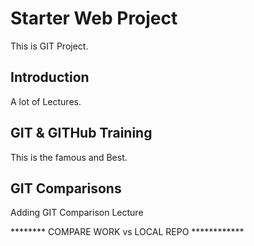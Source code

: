 # Starter Web Project
This is GIT Project.

## Introduction
A lot of Lectures.

## GIT & GITHub Training
This is the famous and Best.

## GIT Comparisons
Adding GIT Comparison Lecture

******** COMPARE WORK vs LOCAL REPO ************